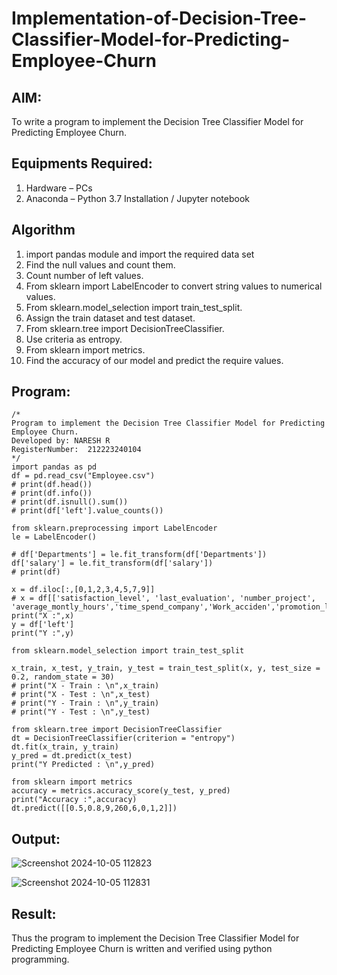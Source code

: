 # Implementation-of-Decision-Tree-Classifier-Model-for-Predicting-Employee-Churn

## AIM:
To write a program to implement the Decision Tree Classifier Model for Predicting Employee Churn.

## Equipments Required:
1. Hardware – PCs
2. Anaconda – Python 3.7 Installation / Jupyter notebook

## Algorithm
1. import pandas module and import the required data set
2. Find the null values and count them.
3. Count number of left values.
4. From sklearn import LabelEncoder to convert string values to numerical values.
5. From sklearn.model_selection import train_test_split.
6. Assign the train dataset and test dataset.
7. From sklearn.tree import DecisionTreeClassifier.
8. Use criteria as entropy.
9. From sklearn import metrics.
10. Find the accuracy of our model and predict the require values.

## Program:
```
/*
Program to implement the Decision Tree Classifier Model for Predicting Employee Churn.
Developed by: NARESH R
RegisterNumber:  212223240104
*/
import pandas as pd
df = pd.read_csv("Employee.csv")
# print(df.head())
# print(df.info())
# print(df.isnull().sum())
# print(df['left'].value_counts())

from sklearn.preprocessing import LabelEncoder
le = LabelEncoder()

# df['Departments'] = le.fit_transform(df['Departments'])
df['salary'] = le.fit_transform(df['salary'])
# print(df)

x = df.iloc[:,[0,1,2,3,4,5,7,9]]
# x = df[['satisfaction_level', 'last_evaluation', 'number_project', 'average_montly_hours','time_spend_company','Work_acciden','promotion_last_5years','salary']]
print("X :",x)
y = df['left']
print("Y :",y)

from sklearn.model_selection import train_test_split

x_train, x_test, y_train, y_test = train_test_split(x, y, test_size = 0.2, random_state = 30)
# print("X - Train : \n",x_train)
# print("X - Test : \n",x_test)
# print("Y - Train : \n",y_train)
# print("Y - Test : \n",y_test)

from sklearn.tree import DecisionTreeClassifier
dt = DecisionTreeClassifier(criterion = "entropy")
dt.fit(x_train, y_train)
y_pred = dt.predict(x_test)
print("Y Predicted : \n",y_pred)

from sklearn import metrics
accuracy = metrics.accuracy_score(y_test, y_pred)
print("Accuracy :",accuracy)
dt.predict([[0.5,0.8,9,260,6,0,1,2]])
```

## Output:
![Screenshot 2024-10-05 112823](https://github.com/user-attachments/assets/67bdd2cb-bdba-4759-b5fd-80d774952d82)

![Screenshot 2024-10-05 112831](https://github.com/user-attachments/assets/26d59812-599f-434b-a669-b1047d8df275)

## Result:
Thus the program to implement the  Decision Tree Classifier Model for Predicting Employee Churn is written and verified using python programming.
